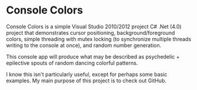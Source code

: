 <h1>Console Colors</h1>

<p>Console Colors is a simple Visual Studio 2010/2012 project C# .Net (4.0) project that demonstrates cursor positioning, background/foreground colors, simple threading with mutex locking (to synchronize multiple threads writing to the console at once), and random number generation.</p>

<p>This console app will produce what may be described as psychedelic + epilective spouts of random dancing colorful patterns.</p>

<p>I know this isn't particularly useful, except for perhaps some basic examples. My main purpose of this project is to check out GitHub.</p>
